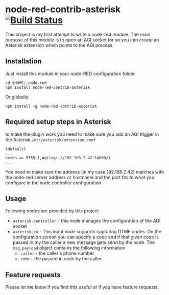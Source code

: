 # node-red-contrib-asterisk [![Build Status](https://travis-ci.org/voodoohome/node-red-contrib-asterisk.svg?branch=master)](https://travis-ci.org/voodoohome/node-red-contrib-asterisk)
This project is my first attempt to write a node-red module. The main purpose of this module is to open an AGI socket for so you can create an Asterisk extension which points to the AGI process.

## Installation
Just install this module in your node-RED configuration folder

    cd $HOME/.node-red
    npm install node-red-contrib-asterisk
Or globally:

    npm install -g node-red-contrib-asterisk

## Required setup steps in Asterisk

to make the plugin work you need to make sure you add an AGI trigger in the Asterisk ```/etc/asterisk/extension.conf```

    [default]
    ...
    exten => 5555,1,Agi(agi://192.168.2.42:14000/)
    ...

You need to make sure the address (in my case 192.168.2.42) matches with the node-red server address or hostname and the port fits to what you configure in the node controller configuration.

## Usage
Following nodes are provided by this project

- ```asterisk-controller``` - this node manages the configuration of the AGI socket
- ```asterisk-in``` - This input node supports capturing DTMF codes. On the configuration screen you can specify a code and if that given code is passed in my the caller a new message gets send by the node. The ```msg.payload``` object contains the following information
  - ```caller``` - the caller's phone number
  - ```code``` - the passed in code by the caller

## Feature requests
Please let me know if you find this useful or if you have feature requests.
